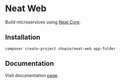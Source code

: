 # Neat Web

Build microservices using [Neat Core](https://github.com/Shopie-App/neat-core).

## Installation

```
composer create-project shopie/neat-web app-folder
```

## Documentation

Visit documentation [page](https://github.com/Shopie-App/neat-web/wiki).